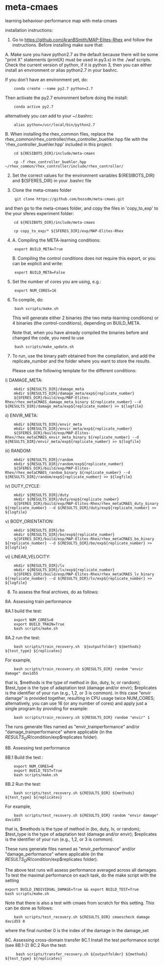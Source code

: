 # meta-cmaes
learning behaviour-performance map with meta-cmaes


installation instructions:

1. Go to https://github.com/AranBSmith/MAP-Elites-Rhex and follow the instructions. Before installing make sure that:


A. Make sure you have python2.7 as the default because there will be some "print X" statements (print(X) must be used in py3.x) in the ./waf scripts. Check the current version of python, if it is python 3, then you can either install an environment or alias python2.7 in your bashrc.

If you don't have an environment yet, do:

        conda create --name py2.7 python=2.7

Then activate the py2.7 environment before doing the install:   

        conda active py2.7


alternatively you can add to your ~/.bashrc:


        alias python=/usr/local/bin/python2.7

B. When installing the rhex_common files, replace the rhex_common/rhex_controller/rhex_controller_buehler.hpp file with the 'rhex_controller_buehler.hpp'  included in this project:


        cd ${RESIBOTS_DIR}/include/meta-cmaes

        cp -f rhex_controller_buehler.hpp ~/rhex_common/rhex_controller/include/rhex_controller/



2. Set the correct values for the environment variables ${RESIBOTS_DIR} and ${SFERES_DIR} in your .bashrc file

3. Clone the meta-cmaes folder

    
        git clone https://github.com/bossdm/meta-cmaes.git



and then go to the meta-cmaes folder, and copy the files in 'copy_to_exp' to the your sferes experiment folder:

        cd ${RESIBOTS_DIR}/include/meta-cmaes

        cp copy_to_exp/* ${SFERES_DIR}/exp/MAP-Elites-Rhex




4. A. Compiling the META-learning conditions:

        export BUILD_META=True

   B. Compiling the control conditions does not require this export, or you can be explicit and write:

        export BUILD_META=False 


5. Set the number of cores you are using, e.g.:


        export NUM_CORES=16


6. To compile, do:


        bash scripts/make.sh


   This will generate either 2 binaries (the two meta-learning conditions) or 4 binaries (the control-conditions), depending on BUILD_META.

   Note that, when you have already compiled the binaries before and changed the code, you need to use

        bash scripts/make_update.sh

   


7. To run, use the binary path obtained from the compilation, and add the replicate_number and the folder where you want to store the results.

   Please use the following template for the different conditions:

i) DAMAGE_META:

        mkdir ${RESULTS_DIR}/damage_meta
        mkdir ${RESULTS_DIR}/damage_meta/exp${replicate_number}
        ${SFERES_DIR}/build/exp/MAP-Elites-Rhex/rhex_metaCMAES_damage_meta_binary ${replicate_number} --d ${RESULTS_DIR}/damage_meta/exp${replicate_number} >> ${logfile}

ii) ENVIR_META:

        mkdir ${RESULTS_DIR}/envir_meta
        mkdir ${RESULTS_DIR}/envir_meta/exp${replicate_number}
        ${SFERES_DIR}/build/exp/MAP-Elites-Rhex/rhex_metaCMAES_envir_meta_binary ${replicate_number} --d ${RESULTS_DIR}/envir_meta/exp${replicate_number} >> ${logfile}
    

iii) RANDOM:

        mkdir ${RESULTS_DIR}/random
        mkdir ${RESULTS_DIR}/random/exp${replicate_number}
        ${SFERES_DIR}/build/exp/MAP-Elites-Rhex/rhex_metaCMAES_random_binary ${replicate_number} --d ${RESULTS_DIR}/random/exp${replicate_number} >> ${logfile}

iv) DUTY_CYCLE:

        mkdir ${RESULTS_DIR}/duty
        mkdir ${RESULTS_DIR}/duty/exp${replicate_number}
        ${SFERES_DIR}/build/exp/MAP-Elites-Rhex/rhex_metaCMAES_duty_binary ${replicate_number} --d ${RESULTS_DIR}/duty/exp${replicate_number} >> ${logfile}

    
v) BODY_ORIENTATION:

        mkdir ${RESULTS_DIR}/bo
        mkdir ${RESULTS_DIR}/bo/exp${replicate_number}
        ${SFERES_DIR}/build/exp/MAP-Elites-Rhex/rhex_metaCMAES_bo_binary ${replicate_number} --d ${RESULTS_DIR}/bo/exp${replicate_number} >> ${logfile}

        
vi) LINEAR_VELOCITY:

        mkdir ${RESULTS_DIR}/lv
        mkdir ${RESULTS_DIR}/lv/exp${replicate_number}
        ${SFERES_DIR}/build/exp/MAP-Elites-Rhex/rhex_metaCMAES_lv_binary ${replicate_number} --d ${RESULTS_DIR}/lv/exp${replicate_number} >> ${logfile}



8. To assess the final archives, do as follows:

8A. Assessing train performance

8A.1 build the test:

        export NUM_CORES=8
        export BUILD_TRAIN=True
        bash scripts/make.sh
        

8A.2 run the test:

        bash scripts/train_recovery.sh  ${outputfolder} ${methods} ${test_type} ${replicates}

For example, 

        bash scripts/train_recovery.sh ${RESULTS_DIR} random "envir damage" david55

that is, $methods is the type of method in (bo, duty, lv, or random); $test_type is the type of adaptation test (damage and/or envir); $replicates is the identifier of your run (e.g., 1,2, or 3 is common). in this case "envir damage" is provided together, resulting in CPU usage twice NUM_CORES; alternatively, you can use 16 (or any number of cores) and apply just a single program by providing  for example:

        bash scripts/train_recovery.sh ${RESULTS_DIR} random "envir" 1

The runs generate files named as "envir_trainperformance" and/or "damage_trainperformance" where applicable (in the $RESULTS_DIR/$condition/exp$replicates folder).

8B. Assessing test performance

8B.1 Build the test :

        export NUM_CORES=8
        export BUILD_TEST=True
        bash scripts/make.sh


8B.2 Run the test:

        bash scripts/test_recovery.sh ${RESULTS_DIR} ${methods} ${test_type} ${replicates}

For example, 

        bash scripts/test_recovery.sh ${RESULTS_DIR} random "envir damage" david55

that is, $methods is the type of method in (bo, duty, lv, or random); $test_type is the type of adaptation test (damage and/or envir); $replicates is the identifier of your run (e.g., 1,2, or 3 is common).

These runs generate files named as "envir_performance" and/or "damage_performance" where applicable (in the $RESULTS_DIR/$condition/exp$replicates folder).


The above test runs will assess performance averaged across all damages. To test the maximal performance on each task, do the make script with the setting


	export BUILD_INDIVIDUAL_DAMAGE=True && export BUILD_TEST=True
	bash scripts/make.sh


Note that there is also a test with cmaes from scratch for this setting. This can be done as follows:

        bash scripts/test_recovery.sh ${RESULTS_DIR} cmaescheck damage david55 0

where the final number 0 is the index of the damage in the damage_set


8C. Assessing cross-domain transfer
8C.1 Install the test performance script (see 8B.1-2)
8C.2 Run the test:

         bash scripts/transfer_recovery.sh ${outputfolder} ${methods} ${test_type} ${replicates}




